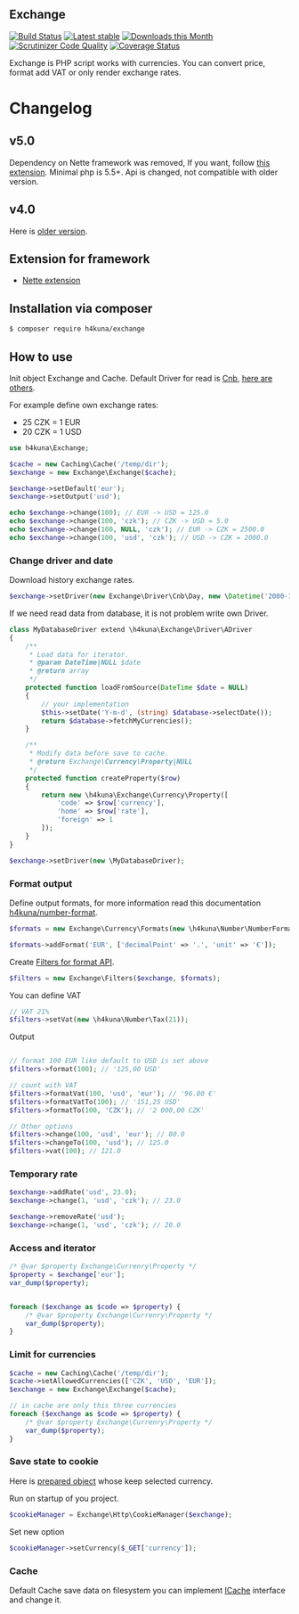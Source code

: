 Exchange
-------
[![Build Status](https://travis-ci.org/h4kuna/exchange.svg?branch=master)](https://travis-ci.org/h4kuna/exchange)
[![Latest stable](https://img.shields.io/packagist/v/h4kuna/exchange.svg)](https://packagist.org/packages/h4kuna/exchange)
[![Downloads this Month](https://img.shields.io/packagist/dm/h4kuna/exchange.svg)](https://packagist.org/packages/h4kuna/exchange)
[![Scrutinizer Code Quality](https://scrutinizer-ci.com/g/h4kuna/exchange/badges/quality-score.png?b=master)](https://scrutinizer-ci.com/g/h4kuna/exchange/?branch=master)
[![Coverage Status](https://coveralls.io/repos/github/h4kuna/exchange/badge.svg?branch=master)](https://coveralls.io/github/h4kuna/exchange?branch=master)

Exchange is PHP script works with currencies. You can convert price, format add VAT or only render exchange rates. 

# Changelog
## v5.0
Dependency on Nette framework was removed, If you want, follow [this extension](//github.com/h4kuna/exchange-nette). Minimal php is 5.5+. Api is changed, not compatible with older version.

## v4.0
Here is [older version](//github.com/h4kuna/exchange/tree/v4.2.2).

## Extension for framework
- [Nette extension](//github.com/h4kuna/exchange-nette)

Installation via composer
-----------------------
```sh
$ composer require h4kuna/exchange
```

## How to use
Init object Exchange and Cache. Default Driver for read is [Cnb](src/Driver/Cnb/Day.php), [here are others](src/Driver).

For example define own exchange rates:
- 25 CZK = 1 EUR
- 20 CZK = 1 USD

```php
use h4kuna\Exchange;

$cache = new Caching\Cache('/temp/dir');
$exchange = new Exchange\Exchange($cache);

$exchange->setDefault('eur');
$exchange->setOutput('usd');

echo $exchange->change(100); // EUR -> USD = 125.0
echo $exchange->change(100, 'czk'); // CZK -> USD = 5.0
echo $exchange->change(100, NULL, 'czk'); // EUR -> CZK = 2500.0
echo $exchange->change(100, 'usd', 'czk'); // USD -> CZK = 2000.0
```

### Change driver and date
Download history exchange rates.
```php
$exchange->setDriver(new Exchange\Driver\Cnb\Day, new \Datetime('2000-12-30'));
```
If we need read data from database, it is not problem write own Driver.
```php
class MyDatabaseDriver extend \h4kuna\Exchange\Driver\ADriver 
{
    /**
     * Load data for iterator.
     * @param DateTime|NULL $date
     * @return array
     */
    protected function loadFromSource(DateTime $date = NULL)
    {
        // your implementation
        $this->setDate('Y-m-d', (string) $database->selectDate());
        return $database->fetchMyCurrencies();
    }

    /**
     * Modify data before save to cache.
     * @return Exchange\Currency\Property|NULL
     */
    protected function createProperty($row) 
    {
        return new \h4kuna\Exchange\Currency\Property([
            'code' => $row['currency'],
            'home' => $row['rate'],
            'foreign' => 1
        ]);
    }
}

$exchange->setDriver(new \MyDatabaseDriver);
```

### Format output
Define output formats, for more information read this documentation [h4kuna/number-format](//github.com/h4kuna/number-format).
```php
$formats = new Exchange\Currency\Formats(new \h4kuna\Number\NumberFormatFactory());

$formats->addFormat('EUR', ['decimalPoint' => '.', 'unit' => '€']);
```

Create [Filters for format API](src/Filters.php).
```php
$filters = new Exchange\Filters($exchange, $formats);
```
You can define VAT
```php
// VAT 21%
$filters->setVat(new \h4kuna\Number\Tax(21));
```
Output
```php

// format 100 EUR like default to USD is set above
$filters->format(100); // '125,00 USD'

// count with VAT
$filters->formatVat(100, 'usd', 'eur'); // '96.80 €'
$filters->formatVatTo(100); // '151,25 USD'
$filters->formatTo(100, 'CZK'); // '2 000,00 CZK'

// Other options
$filters->change(100, 'usd', 'eur'); // 80.0
$filters->changeTo(100, 'usd'); // 125.0
$filters->vat(100); // 121.0
```

### Temporary rate

```php
$exchange->addRate('usd', 23.0);
$exchange->change(1, 'usd', 'czk'); // 23.0

$exchange->removeRate('usd');
$exchange->change(1, 'usd', 'czk'); // 20.0
```

### Access and iterator

```php
/* @var $property Exchange\Currenry\Property */
$property = $exchange['eur'];
var_dump($property);


foreach ($exchange as $code => $property) {
    /* @var $property Exchange\Currenry\Property */
    var_dump($property);
}
```
### Limit for currencies
```php
$cache = new Caching\Cache('/temp/dir');
$cache->setAllowedCurrencies(['CZK', 'USD', 'EUR']);
$exchange = new Exchange\Exchange($cache);

// in cache are only this three currencies
foreach ($exchange as $code => $property) {
    /* @var $property Exchange\Currenry\Property */
    var_dump($property);
}
```

### Save state to cookie
Here is [prepared object](src/Http/CookieManager.php) whose keep selected currency.

Run on startup of you project.
```php
$cookieManager = Exchange\Http\CookieManager($exchange);
```

Set new option
```php
$cookieManager->setCurrency($_GET['currency']);
```

### Cache
Default Cache save data on filesystem you can implement [ICache](src/Caching/ICache.php) interface and change it.
